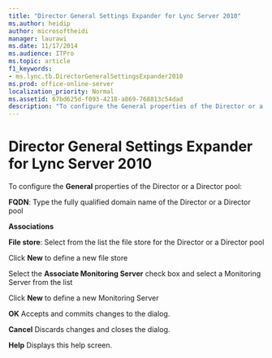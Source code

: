 ```yaml
---
title: "Director General Settings Expander for Lync Server 2010"
ms.author: heidip
author: microsoftheidi
manager: laurawi
ms.date: 11/17/2014
ms.audience: ITPro
ms.topic: article
f1_keywords:
- ms.lync.tb.DirectorGeneralSettingsExpander2010
ms.prod: office-online-server
localization_priority: Normal
ms.assetid: 67bd625d-f093-4218-a869-768813c54dad
description: "To configure the General properties of the Director or a Director pool:"
---
```


# Director General Settings Expander for Lync Server 2010
 
To configure the **General** properties of the Director or a Director pool:
  
 **FQDN**: Type the fully qualified domain name of the Director or a Director pool
  
 **Associations**
  
 **File store**: Select from the list the file store for the Director or a Director pool
  
Click **New** to define a new file store
  
Select the **Associate Monitoring Server** check box and select a Monitoring Server from the list
  
Click **New** to define a new Monitoring Server
  
 **OK** Accepts and commits changes to the dialog.
  
 **Cancel** Discards changes and closes the dialog.
  
 **Help** Displays this help screen.
  

